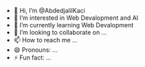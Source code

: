- 👋 Hi, I’m @AbdedjalilKaci
- 👀 I’m interested in Web Devalopment and AI 
- 🌱 I’m currently learning Web Devalopment
- 💞️ I’m looking to collaborate on ...
- 📫 How to reach me ...
- 😄 Pronouns: ...
- ⚡ Fun fact: ...

<!---
AbdedjalilKaci/AbdedjalilKaci is a ✨ special ✨ repository because its `README.md` (this file) appears on your GitHub profile.
You can click the Preview link to take a look at your changes.
--->
